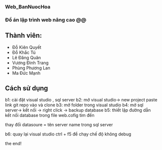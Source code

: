 ### Web_BanNuocHoa

### Đồ án lập trình web nâng cao @@
## Thành viên:
- Đỗ Kiên Quyết
- Đỗ Khắc Tú
- Lê Đăng Quân
- Vương Đình Trang
- Phùng Phương Lan
- Ma Đức Mạnh
## Cách sử dụng 
b1: cài đặt visual studio , sql server 
b2: mở visual studio-> new project paste link git repo vào và clone 
b3: mở folder trong visual studio
b4: mở sql server-> kết nối -> right click -> backup database
b5: thiết lập đường dẫn kết nối database trong file web.cofig tìm đến

  <add name="WebNuocHoa_TQEntities4" connectionString="metadata=res://*/Models.Model1.csdl|res://*/Models.Model1.ssdl|res://*/Models.Model1.msl;provider=System.Data.SqlClient;provider connection string=&quot;data source=YourSever;initial catalog=WebNuocHoa_TQ;integrated security=True;MultipleActiveResultSets=True;App=EntityFramework&quot;" providerName="System.Data.EntityClient" />
thay đổi datasoure = tên server name trong sql server 

b6: quay lại visual studio ctrl + f5 để chạy chế độ không debug 

the end!
